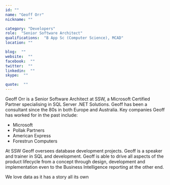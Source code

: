 ```yaml
---
id: ""
name: "Geoff Orr"
nickname: ""

category: "Developers"
role:  "Senior Software Architect"
qualifications:  "B App Sc (Computer Science), MCAD"
location: ""

blog:  ""
website:  ""
facebook:  ""
twitter:  ""
linkedin:  ""
skype:  ""

quote:  ""
---
```


Geoff Orr is a Senior Software Architect at SSW, a Microsoft Certified Partner specialising in SQL Server .NET Solutions. Geoff has been a consultant since the 80s in both Europe and Australia. Key companies Geoff has worked for in the past include: 

*   Microsoft
*   Pollak Partners
*   American Express
*   Forestrun Computers


At SSW Geoff oversees database development projects. Geoff is a speaker and trainer in SQL and development. Geoff is able to drive all aspects of the product lifecycle from a concept through design, development and implementation even to the Business Intelligence reporting at the other end.

We love data as it has a story all its own 